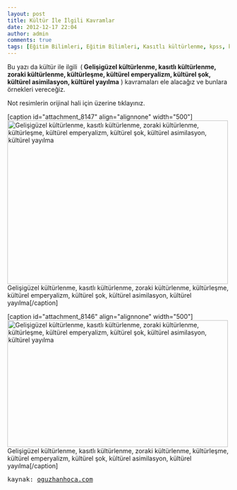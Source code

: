 ```yaml
---
layout: post
title: Kültür İle İlgili Kavramlar
date: 2012-12-17 22:04
author: admin
comments: true
tags: [Eğitim Bilimleri, Eğitim Bilimleri, Kasıtlı kültürlenme, kpss, kpss eğitim bilimleri, kültür kpss]
---
```

Bu yazı da kültür ile ilgili<strong>  </strong>(<strong> Gelişigüzel kültürlenme, kasıtlı kültürlenme, zoraki kültürlenme, kültürleşme, kültürel emperyalizm, kültürel şok, kültürel asimilasyon, kültürel yayılma</strong> ) kavramaları ele alacağız ve bunlara örnekleri vereceğiz.

Not resimlerin orijinal hali için üzerine tıklayınız.

[caption id="attachment_8147" align="alignnone" width="500"]<a href="http://egitimvaktim.com/kultur-ile-ilgili-kavramlar/resim2" rel="attachment wp-att-8147"><img class="size-large wp-image-8147" alt=" Gelişigüzel kültürlenme, kasıtlı kültürlenme, zoraki kültürlenme, kültürleşme, kültürel emperyalizm, kültürel şok, kültürel asimilasyon, kültürel yayılma" src="http://egitimvaktim.com/dosyalar/2012/12/Resim2-500x370.jpg" width="500" height="370" /></a> Gelişigüzel kültürlenme, kasıtlı kültürlenme, zoraki kültürlenme, kültürleşme, kültürel emperyalizm, kültürel şok, kültürel asimilasyon, kültürel yayılma[/caption]

[caption id="attachment_8146" align="alignnone" width="500"]<a href="http://egitimvaktim.com/kultur-ile-ilgili-kavramlar/resim1" rel="attachment wp-att-8146"><img class="size-large wp-image-8146" alt=" Gelişigüzel kültürlenme, kasıtlı kültürlenme, zoraki kültürlenme, kültürleşme, kültürel emperyalizm, kültürel şok, kültürel asimilasyon, kültürel yayılma" src="http://egitimvaktim.com/dosyalar/2012/12/Resim1-500x287.jpg" width="500" height="287" /></a> Gelişigüzel kültürlenme, kasıtlı kültürlenme, zoraki kültürlenme, kültürleşme, kültürel emperyalizm, kültürel şok, kültürel asimilasyon, kültürel yayılma[/caption]
<pre>
kaynak: <a href="http://www.oguzhanhoca.com" target="_blank" rel="nofollow">oguzhanhoca.com</a></pre>
